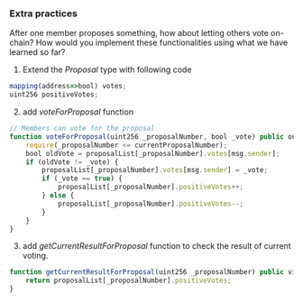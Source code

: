 ### Extra practices

After one member proposes something, how about letting others vote on-chain? How would you implement these functionalities using what we have learned so far?

1. Extend the _Proposal_ type with following code

```javascript
mapping(address=>bool) votes;
uint256 positiveVotes;
```

2. add _voteForProposal_ function

```javascript
// Members can vote for the proposal
function voteForProposal(uint256 _proposalNumber, bool _vote) public onlyMember returns (bool) {
    require(_proposalNumber <= currentProposalNumber);
    bool oldVote = proposalList[_proposalNumber].votes[msg.sender];
    if (oldVote != _vote) {
        proposalList[_proposalNumber].votes[msg.sender] = _vote;
        if (_vote == true) {
            proposalList[_proposalNumber].positiveVotes++;
        } else {
            proposalList[_proposalNumber].positiveVotes--;
        }
    }
}
```

3. add _getCurrentResultForProposal_ function to check the result of current voting.

```javascript
function getCurrentResultForProposal(uint256 _proposalNumber) public view returns (uint256) {
    return proposalList[_proposalNumber].positiveVotes;
}
```